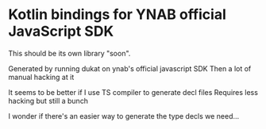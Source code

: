 # Kotlin bindings for YNAB official JavaScript SDK

This should be its own library "soon".

Generated by running dukat on ynab's official javascript SDK
Then a lot of manual hacking at it

It seems to be better if I use TS compiler to generate decl files
Requires less hacking but still a bunch

I wonder if there's an easier way to generate the type decls we need…
